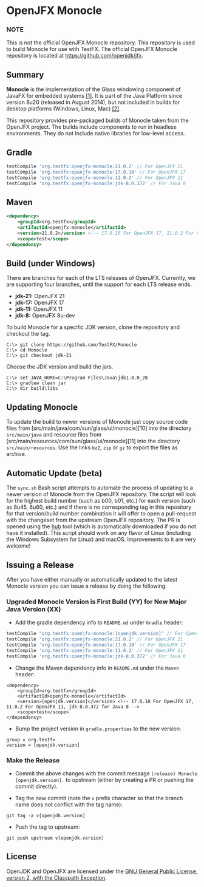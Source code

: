 # OpenJFX Monocle

### NOTE
This is not the official OpenJFX Monocle repository. This repository is used to build
Monocle for use with TestFX. The official OpenJFX Monocle repository is located at
https://github.com/openjdk/jfx.

## Summary

**Monocle** is the implementation of the Glass windowing component of JavaFX for embedded systems
[\[1\]][1]. It is part of the Java Platform since version 8u20 (released in August 2014), but not
included in builds for desktop platforms (Windows, Linux, Mac) [\[2\]][2].

This repository provides pre-packaged builds of Monocle taken from the OpenJFX project. The builds
include components to run in headless environments. They do not include native libraries for
low-level access.

[1]: https://wiki.openjdk.java.net/display/OpenJFX/Monocle
[2]: http://mail.openjdk.java.net/pipermail/openjfx-dev/2014-November/016111.html

## Gradle

```gradle
testCompile 'org.testfx:openjfx-monocle:21.0.2' // For OpenJFX 21
testCompile 'org.testfx:openjfx-monocle:17.0.10' // For OpenJFX 17
testCompile 'org.testfx:openjfx-monocle:11.0.2' // For OpenJFX 11
testCompile 'org.testfx:openjfx-monocle:jdk-8.0.372' // For Java 8
```

## Maven

```xml
<dependency>
    <groupId>org.testfx</groupId>
    <artifactId>openjfx-monocle</artifactId>
    <version>21.0.2</version> <!-- 17.0.10 For OpenJFX 17, 11.0.2 For OpenJFX 11, jdk-8.0.372 for Java 8 -->
    <scope>test</scope>
</dependency>
```

## Build (under Windows)

There are branches for each of the LTS releases of OpenJFX. Currently, we are 
supporting four branches, until the support for each LTS release ends.

- **jdk-21:** OpenJFX 21
- **jdk-17:** OpenJFX 17
- **jdk-11:** OpenJFX 11
- **jdk-8:** OpenJFX 8u-dev

To build Monocle for a specific JDK version, clone the repository and checkout the tag.

```
C:\> git clone https://github.com/TestFX/Monocle
C:\> cd Monocle
C:\> git checkout jdk-21
```

Choose the JDK version and build the jars.

```
C:\> set JAVA_HOME=C:\Program Files\Java\jdk1.8.0_20
C:\> gradlew clean jar
C:\> dir build\libs
```

## Updating Monocle

To update the build to newer versions of Monocle just copy source code files from
[src/main/java/com/sun/glass/ui/monocle][10] into the directory `src/main/java` and resource files
from [src/main/resources/com/sun/glass/ui/monocle][11] into the directory `src/main/resources`. Use
the links `bz2`, `zip` or `gz` to export the files as archive.

## Automatic Update (beta)

The `sync.sh` Bash script attempts to automate the process of updating to a newer version
of Monocle from the OpenJFX repository. The script will look for the highest build number
(such as b00, b01, etc.) for each version (such as 8u45, 8u60, etc.) and if there is no
corresponding tag in this repository for that version/build number combination it will
offer to open a pull-request with the changeset from the upstream OpenJFX repository.
The PR is opened using the [hub][13] tool (which is automatically downloaded if you
do not have it installed). This script should work on any flavor of Linux (including
the Windows Subsystem for Linux) and macOS. Improvements to it are very welcome!

[13]: https://github.com/github/hub

## Issuing a Release

After you have either manually or automatically updated to the latest Monocle version
you can issue a release by doing the following:

### Upgraded Monocle Version is First Build (YY) for New Major Java Version (XX)

* Add the gradle dependency info to `README.md` under `Gradle` header:

```gradle
testCompile "org.testfx:openjfx-monocle:[openjdk.version]" // For OpenJFX XX
testCompile 'org.testfx:openjfx-monocle:21.0.2' // For OpenJFX 21
testCompile 'org.testfx:openjfx-monocle:17.0.10' // For OpenJFX 17
testCompile 'org.testfx:openjfx-monocle:11.0.2' // For OpenJFX 11
testCompile 'org.testfx:openjfx-monocle:jdk-8.0.372' // For Java 8
```

* Change the Maven dependency info in `README.md` under the `Maven` header:

```pom
<dependency>
    <groupId>org.testfx</groupId>
    <artifactId>openjfx-monocle</artifactId>
    <version>[openjdk.version]</version> <!-- 17.0.10 For OpenJFX 17, 11.0.2 For OpenJFX 11, jdk-8.0.372 for Java 8 -->
    <scope>test</scope>
</dependency>
```

* Bump the project version in `gradle.properties` to the new version:

```
group = org.testfx
version = [openjdk.version]
```


### Make the Release

* Commit the above changes with the commit message `(release) Monocle [openjdk.version].` to upstream
(either by creating a PR or pushing the commit directly).

* Tag the new commit (note the `v` prefix character so that the branch name does not conflict
with the tag name):

`git tag -a v[openjdk.version]`

* Push the tag to upstream:

`git push upstream v[openjdk.version]`

## License

OpenJDK and OpenJFX are licensed under the [GNU General Public License, version 2, with the
Classpath Exception][20].

[20]: http://openjdk.java.net/legal/gplv2+ce.html
